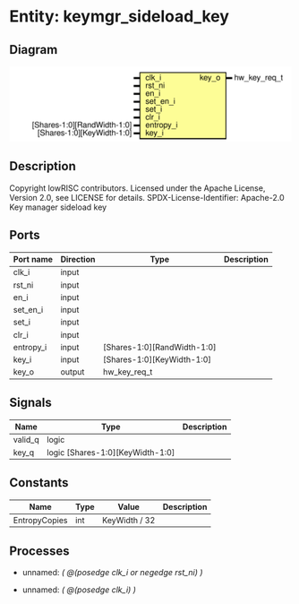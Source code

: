 # Entity: keymgr_sideload_key
## Diagram
![Diagram](keymgr_sideload_key.svg "Diagram")
## Description
Copyright lowRISC contributors.
 Licensed under the Apache License, Version 2.0, see LICENSE for details.
 SPDX-License-Identifier: Apache-2.0
 Key manager sideload key
 
## Ports
| Port name | Direction | Type                        | Description |
| --------- | --------- | --------------------------- | ----------- |
| clk_i     | input     |                             |             |
| rst_ni    | input     |                             |             |
| en_i      | input     |                             |             |
| set_en_i  | input     |                             |             |
| set_i     | input     |                             |             |
| clr_i     | input     |                             |             |
| entropy_i | input     | [Shares-1:0][RandWidth-1:0] |             |
| key_i     | input     | [Shares-1:0][KeyWidth-1:0]  |             |
| key_o     | output    | hw_key_req_t                |             |
## Signals
| Name    | Type                             | Description |
| ------- | -------------------------------- | ----------- |
| valid_q | logic                            |             |
| key_q   | logic [Shares-1:0][KeyWidth-1:0] |             |
## Constants
| Name          | Type | Value         | Description |
| ------------- | ---- | ------------- | ----------- |
| EntropyCopies | int  | KeyWidth / 32 |             |
## Processes
- unnamed: _( @(posedge clk_i or negedge rst_ni) )_

- unnamed: _( @(posedge clk_i) )_

